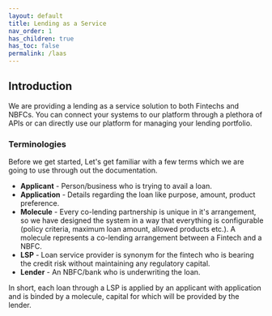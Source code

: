 ```yaml
---
layout: default
title: Lending as a Service
nav_order: 1
has_children: true
has_toc: false
permalink: /laas
---
```


## Introduction

We are providing a lending as a service solution to both Fintechs and NBFCs. You can connect your systems to our platform through a plethora of APIs or can directly use our platform for managing your lending portfolio.

### Terminologies

Before we get started, Let's get familiar with a few terms which we are going to use through out the documentation.

- **Applicant** - Person/business who is trying to avail a loan. 
- **Application** - Details regarding the loan like purpose, amount, product preference. 
- **Molecule** - Every co-lending partnership is unique in it's arrangement, so we have designed the system in a way that everything is configurable (policy criteria, maximum loan amount, allowed products etc.). A molecule represents a co-lending arrangement between a Fintech and a NBFC.
- **LSP** - Loan service provider is synonym for the fintech who is bearing the credit risk without maintaining any regulatory capital.
- **Lender** - An NBFC/bank who is underwriting the loan.

In short, each loan through a LSP is applied by an applicant with application and is binded by a molecule, capital for which will be provided by the lender. 